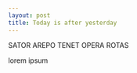 ```yaml
---
layout: post
title: Today is after yesterday
---
```

<p>
SATOR
AREPO
TENET
OPERA
ROTAS
</p>

<p>
lorem ipsum	
</p>